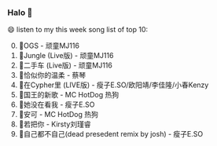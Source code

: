 

### Halo 👋

😄 listen to my this week song list of top 10:

0. 🌈OGS - 顽童MJ116
1. 🌈Jungle (Live版) - 顽童MJ116
2. 🌈二手车 (Live版) - 顽童MJ116
3. 🌈恰似你的温柔 - 蔡琴
4. 🌈在Cypher里  (LIVE版) - 瘦子E.SO/欧阳靖/李佳隆/小春Kenzy
5. 🌈国王的新歌 - MC HotDog 热狗
6. 🌈她没在看我 - 瘦子E.SO
7. 🌈安可 - MC HotDog 热狗
8. 🌈若把你 - Kirsty刘瑾睿
9. 🌈自己都不自己(dead presedent remix by josh) - 瘦子E.SO

